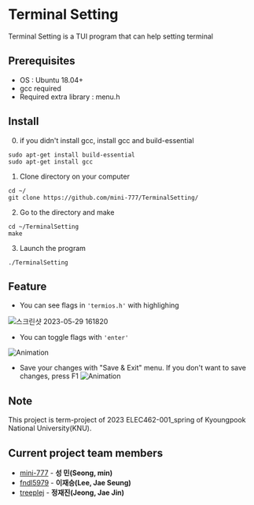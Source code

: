 # Terminal Setting
Terminal Setting is a TUI program that can help setting terminal

## Prerequisites
- OS : Ubuntu 18.04+
- gcc required
- Required extra library : menu.h

## Install
0. if you didn't install gcc, install gcc and build-essential
```command
sudo apt-get install build-essential
sudo apt-get install gcc
```
1. Clone directory on your computer
```command
cd ~/
git clone https://github.com/mini-777/TerminalSetting/
```
2. Go to the directory and make
```command
cd ~/TerminalSetting
make
```

3. Launch the program
```command
./TerminalSetting
```

## Feature

- You can see flags in `'termios.h'` with highlighing   

![스크린샷 2023-05-29 161820](https://github.com/mini-777/TerminalSetting/assets/48575820/8a4dc29c-05de-4b0a-9c13-d5a5e071537f)


- You can toggle flags with `'enter'`

![Animation](https://github.com/mini-777/TerminalSetting/assets/48575820/c51e0007-c816-401b-ae13-3d04e6b57765)

- Save your changes with "Save & Exit" menu. If you don't want to save changes, press F1
![Animation](https://github.com/mini-777/TerminalSetting/assets/48575820/510cecec-ef34-4d56-a016-7296c4c233c7)

## Note

This project is term-project of 2023 ELEC462-001_spring of Kyoungpook National University(KNU).

## Current project team members

* [mini-777](https://github.com/mini-777) - 
**성 민(Seong, min)**
* [fndl5979](https://github.com/fndl5759) -
**이재승(Lee, Jae Seung)**
* [treeplej](https://github.com/treeplej) -
**정재진(Jeong, Jae Jin)**